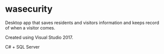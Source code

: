 # wasecurity
Desktop app that saves residents and visitors information and keeps record of when a visitor comes.

Created using Visual Studio 2017.

C# + SQL Server
